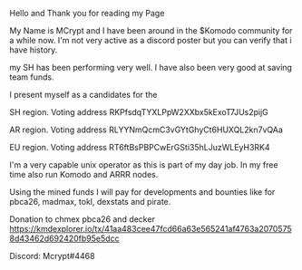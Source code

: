 Hello and Thank you for reading my Page

My Name is MCrypt and I have been around in the $Komodo community for a while now. I'm not very active as a discord poster but you can verify that i have history.

my SH has been performing very well. I have also been very good at saving team funds.

I present myself as a candidates for the 

SH region. Voting address
RKPfsdqTYXLPpW2XXbx5kExoT7JUs2pijG

AR region. Voting address
RLYYNmQcmC3vGYtGhyCt6HUXQL2kn7vQAa

EU region. Voting address
RT6ftBsPBPCwErGSti35hLJuzWLEyH3RK4

I'm a very capable unix operator as this is part of my day job. In my free time also run Komodo and ARRR nodes.

Using the mined funds I will pay for developments and bounties like for pbca26, madmax, tokl, dexstats and pirate.

Donation to chmex pbca26 and decker
https://kmdexplorer.io/tx/41aa483cee47fcd66a63e565241af4763a20705758d43462d692420fb95e5dcc

Discord: Mcrypt#4468
